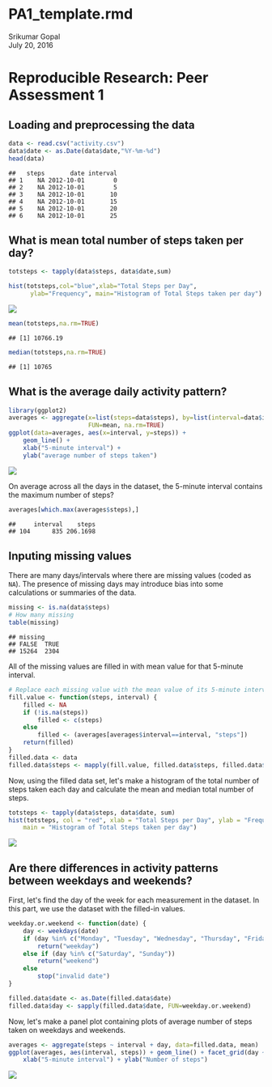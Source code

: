 # PA1_template.rmd
Srikumar Gopal  
July 20, 2016  



# Reproducible Research: Peer Assessment 1

## Loading and preprocessing the data

```r
data <- read.csv("activity.csv")
data$date <- as.Date(data$date,"%Y-%m-%d")
head(data)
```

```
##   steps       date interval
## 1    NA 2012-10-01        0
## 2    NA 2012-10-01        5
## 3    NA 2012-10-01       10
## 4    NA 2012-10-01       15
## 5    NA 2012-10-01       20
## 6    NA 2012-10-01       25
```

## What is mean total number of steps taken per day?

```r
totsteps <- tapply(data$steps, data$date,sum)

hist(totsteps,col="blue",xlab="Total Steps per Day", 
      ylab="Frequency", main="Histogram of Total Steps taken per day")
```

![](RA_template_files/figure-html/unnamed-chunk-1-1.png)<!-- -->

```r
mean(totsteps,na.rm=TRUE)
```

```
## [1] 10766.19
```

```r
median(totsteps,na.rm=TRUE)
```

```
## [1] 10765
```

## What is the average daily activity pattern?

```r
library(ggplot2)
averages <- aggregate(x=list(steps=data$steps), by=list(interval=data$interval),
                      FUN=mean, na.rm=TRUE)
ggplot(data=averages, aes(x=interval, y=steps)) +
    geom_line() +
    xlab("5-minute interval") +
    ylab("average number of steps taken")
```

![](RA_template_files/figure-html/unnamed-chunk-2-1.png)<!-- -->

On average across all the days in the dataset, the 5-minute interval contains
the maximum number of steps?

```r
averages[which.max(averages$steps),]
```

```
##     interval    steps
## 104      835 206.1698
```

## Inputing missing values

There are many days/intervals where there are missing values (coded as `NA`). The presence of missing days may introduce bias into some calculations or summaries of the data.


```r
missing <- is.na(data$steps)
# How many missing
table(missing)
```

```
## missing
## FALSE  TRUE 
## 15264  2304
```

All of the missing values are filled in with mean value for that 5-minute
interval.


```r
# Replace each missing value with the mean value of its 5-minute interval
fill.value <- function(steps, interval) {
    filled <- NA
    if (!is.na(steps))
        filled <- c(steps)
    else
        filled <- (averages[averages$interval==interval, "steps"])
    return(filled)
}
filled.data <- data
filled.data$steps <- mapply(fill.value, filled.data$steps, filled.data$interval)
```
Now, using the filled data set, let's make a histogram of the total number of steps taken each day and calculate the mean and median total number of steps.


```r
totsteps <- tapply(data$steps, data$date, sum)
hist(totsteps, col = "red", xlab = "Total Steps per Day", ylab = "Frequency", 
    main = "Histogram of Total Steps taken per day")
```

![](RA_template_files/figure-html/unnamed-chunk-5-1.png)<!-- -->


## Are there differences in activity patterns between weekdays and weekends?
First, let's find the day of the week for each measurement in the dataset. In
this part, we use the dataset with the filled-in values.


```r
weekday.or.weekend <- function(date) {
    day <- weekdays(date)
    if (day %in% c("Monday", "Tuesday", "Wednesday", "Thursday", "Friday"))
        return("weekday")
    else if (day %in% c("Saturday", "Sunday"))
        return("weekend")
    else
        stop("invalid date")
}

filled.data$date <- as.Date(filled.data$date)
filled.data$day <- sapply(filled.data$date, FUN=weekday.or.weekend)
```

Now, let's make a panel plot containing plots of average number of steps taken
on weekdays and weekends.

```r
averages <- aggregate(steps ~ interval + day, data=filled.data, mean)
ggplot(averages, aes(interval, steps)) + geom_line() + facet_grid(day ~ .) +
    xlab("5-minute interval") + ylab("Number of steps")
```

![](RA_template_files/figure-html/unnamed-chunk-7-1.png)<!-- -->
